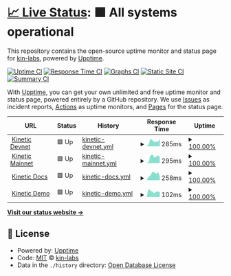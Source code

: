 # [📈 Live Status](https://kin-labs.github.io/kinetic-upptime): <!--live status--> **🟩 All systems operational**

This repository contains the open-source uptime monitor and status page for [kin-labs](https://kin.org), powered by [Upptime](https://github.com/upptime/upptime).

[![Uptime CI](https://github.com/kin-labs/kinetic-upptime/workflows/Uptime%20CI/badge.svg)](https://github.com/kin-labs/kinetic-upptime/actions?query=workflow%3A%22Uptime+CI%22)
[![Response Time CI](https://github.com/kin-labs/kinetic-upptime/workflows/Response%20Time%20CI/badge.svg)](https://github.com/kin-labs/kinetic-upptime/actions?query=workflow%3A%22Response+Time+CI%22)
[![Graphs CI](https://github.com/kin-labs/kinetic-upptime/workflows/Graphs%20CI/badge.svg)](https://github.com/kin-labs/kinetic-upptime/actions?query=workflow%3A%22Graphs+CI%22)
[![Static Site CI](https://github.com/kin-labs/kinetic-upptime/workflows/Static%20Site%20CI/badge.svg)](https://github.com/kin-labs/kinetic-upptime/actions?query=workflow%3A%22Static+Site+CI%22)
[![Summary CI](https://github.com/kin-labs/kinetic-upptime/workflows/Summary%20CI/badge.svg)](https://github.com/kin-labs/kinetic-upptime/actions?query=workflow%3A%22Summary+CI%22)

With [Upptime](https://upptime.js.org), you can get your own unlimited and free uptime monitor and status page, powered entirely by a GitHub repository. We use [Issues](https://github.com/kin-labs/kinetic-upptime/issues) as incident reports, [Actions](https://github.com/kin-labs/kinetic-upptime/actions) as uptime monitors, and [Pages](https://kin-labs.github.io/kinetic-upptime) for the status page.

<!--start: status pages-->
<!-- This summary is generated by Upptime (https://github.com/upptime/upptime) -->
<!-- Do not edit this manually, your changes will be overwritten -->
<!-- prettier-ignore -->
| URL | Status | History | Response Time | Uptime |
| --- | ------ | ------- | ------------- | ------ |
| <img alt="" src="https://favicons.githubusercontent.com/devnet.kinetic.kin.org" height="13"> [Kinetic Devnet](https://devnet.kinetic.kin.org) | 🟩 Up | [kinetic-devnet.yml](https://github.com/kin-labs/kinetic-upptime/commits/HEAD/history/kinetic-devnet.yml) | <details><summary><img alt="Response time graph" src="./graphs/kinetic-devnet/response-time-week.png" height="20"> 285ms</summary><br><a href="https://kin-labs.github.io/kinetic-upptime/history/kinetic-devnet"><img alt="Response time 268" src="https://img.shields.io/endpoint?url=https%3A%2F%2Fraw.githubusercontent.com%2Fkin-labs%2Fkinetic-upptime%2FHEAD%2Fapi%2Fkinetic-devnet%2Fresponse-time.json"></a><br><a href="https://kin-labs.github.io/kinetic-upptime/history/kinetic-devnet"><img alt="24-hour response time 404" src="https://img.shields.io/endpoint?url=https%3A%2F%2Fraw.githubusercontent.com%2Fkin-labs%2Fkinetic-upptime%2FHEAD%2Fapi%2Fkinetic-devnet%2Fresponse-time-day.json"></a><br><a href="https://kin-labs.github.io/kinetic-upptime/history/kinetic-devnet"><img alt="7-day response time 285" src="https://img.shields.io/endpoint?url=https%3A%2F%2Fraw.githubusercontent.com%2Fkin-labs%2Fkinetic-upptime%2FHEAD%2Fapi%2Fkinetic-devnet%2Fresponse-time-week.json"></a><br><a href="https://kin-labs.github.io/kinetic-upptime/history/kinetic-devnet"><img alt="30-day response time 268" src="https://img.shields.io/endpoint?url=https%3A%2F%2Fraw.githubusercontent.com%2Fkin-labs%2Fkinetic-upptime%2FHEAD%2Fapi%2Fkinetic-devnet%2Fresponse-time-month.json"></a><br><a href="https://kin-labs.github.io/kinetic-upptime/history/kinetic-devnet"><img alt="1-year response time 268" src="https://img.shields.io/endpoint?url=https%3A%2F%2Fraw.githubusercontent.com%2Fkin-labs%2Fkinetic-upptime%2FHEAD%2Fapi%2Fkinetic-devnet%2Fresponse-time-year.json"></a></details> | <details><summary><a href="https://kin-labs.github.io/kinetic-upptime/history/kinetic-devnet">100.00%</a></summary><a href="https://kin-labs.github.io/kinetic-upptime/history/kinetic-devnet"><img alt="All-time uptime 100.00%" src="https://img.shields.io/endpoint?url=https%3A%2F%2Fraw.githubusercontent.com%2Fkin-labs%2Fkinetic-upptime%2FHEAD%2Fapi%2Fkinetic-devnet%2Fuptime.json"></a><br><a href="https://kin-labs.github.io/kinetic-upptime/history/kinetic-devnet"><img alt="24-hour uptime 100.00%" src="https://img.shields.io/endpoint?url=https%3A%2F%2Fraw.githubusercontent.com%2Fkin-labs%2Fkinetic-upptime%2FHEAD%2Fapi%2Fkinetic-devnet%2Fuptime-day.json"></a><br><a href="https://kin-labs.github.io/kinetic-upptime/history/kinetic-devnet"><img alt="7-day uptime 100.00%" src="https://img.shields.io/endpoint?url=https%3A%2F%2Fraw.githubusercontent.com%2Fkin-labs%2Fkinetic-upptime%2FHEAD%2Fapi%2Fkinetic-devnet%2Fuptime-week.json"></a><br><a href="https://kin-labs.github.io/kinetic-upptime/history/kinetic-devnet"><img alt="30-day uptime 100.00%" src="https://img.shields.io/endpoint?url=https%3A%2F%2Fraw.githubusercontent.com%2Fkin-labs%2Fkinetic-upptime%2FHEAD%2Fapi%2Fkinetic-devnet%2Fuptime-month.json"></a><br><a href="https://kin-labs.github.io/kinetic-upptime/history/kinetic-devnet"><img alt="1-year uptime 100.00%" src="https://img.shields.io/endpoint?url=https%3A%2F%2Fraw.githubusercontent.com%2Fkin-labs%2Fkinetic-upptime%2FHEAD%2Fapi%2Fkinetic-devnet%2Fuptime-year.json"></a></details>
| <img alt="" src="https://favicons.githubusercontent.com/mainnet.kinetic.kin.org" height="13"> [Kinetic Mainnet](https://mainnet.kinetic.kin.org) | 🟩 Up | [kinetic-mainnet.yml](https://github.com/kin-labs/kinetic-upptime/commits/HEAD/history/kinetic-mainnet.yml) | <details><summary><img alt="Response time graph" src="./graphs/kinetic-mainnet/response-time-week.png" height="20"> 295ms</summary><br><a href="https://kin-labs.github.io/kinetic-upptime/history/kinetic-mainnet"><img alt="Response time 244" src="https://img.shields.io/endpoint?url=https%3A%2F%2Fraw.githubusercontent.com%2Fkin-labs%2Fkinetic-upptime%2FHEAD%2Fapi%2Fkinetic-mainnet%2Fresponse-time.json"></a><br><a href="https://kin-labs.github.io/kinetic-upptime/history/kinetic-mainnet"><img alt="24-hour response time 406" src="https://img.shields.io/endpoint?url=https%3A%2F%2Fraw.githubusercontent.com%2Fkin-labs%2Fkinetic-upptime%2FHEAD%2Fapi%2Fkinetic-mainnet%2Fresponse-time-day.json"></a><br><a href="https://kin-labs.github.io/kinetic-upptime/history/kinetic-mainnet"><img alt="7-day response time 295" src="https://img.shields.io/endpoint?url=https%3A%2F%2Fraw.githubusercontent.com%2Fkin-labs%2Fkinetic-upptime%2FHEAD%2Fapi%2Fkinetic-mainnet%2Fresponse-time-week.json"></a><br><a href="https://kin-labs.github.io/kinetic-upptime/history/kinetic-mainnet"><img alt="30-day response time 244" src="https://img.shields.io/endpoint?url=https%3A%2F%2Fraw.githubusercontent.com%2Fkin-labs%2Fkinetic-upptime%2FHEAD%2Fapi%2Fkinetic-mainnet%2Fresponse-time-month.json"></a><br><a href="https://kin-labs.github.io/kinetic-upptime/history/kinetic-mainnet"><img alt="1-year response time 244" src="https://img.shields.io/endpoint?url=https%3A%2F%2Fraw.githubusercontent.com%2Fkin-labs%2Fkinetic-upptime%2FHEAD%2Fapi%2Fkinetic-mainnet%2Fresponse-time-year.json"></a></details> | <details><summary><a href="https://kin-labs.github.io/kinetic-upptime/history/kinetic-mainnet">100.00%</a></summary><a href="https://kin-labs.github.io/kinetic-upptime/history/kinetic-mainnet"><img alt="All-time uptime 100.00%" src="https://img.shields.io/endpoint?url=https%3A%2F%2Fraw.githubusercontent.com%2Fkin-labs%2Fkinetic-upptime%2FHEAD%2Fapi%2Fkinetic-mainnet%2Fuptime.json"></a><br><a href="https://kin-labs.github.io/kinetic-upptime/history/kinetic-mainnet"><img alt="24-hour uptime 100.00%" src="https://img.shields.io/endpoint?url=https%3A%2F%2Fraw.githubusercontent.com%2Fkin-labs%2Fkinetic-upptime%2FHEAD%2Fapi%2Fkinetic-mainnet%2Fuptime-day.json"></a><br><a href="https://kin-labs.github.io/kinetic-upptime/history/kinetic-mainnet"><img alt="7-day uptime 100.00%" src="https://img.shields.io/endpoint?url=https%3A%2F%2Fraw.githubusercontent.com%2Fkin-labs%2Fkinetic-upptime%2FHEAD%2Fapi%2Fkinetic-mainnet%2Fuptime-week.json"></a><br><a href="https://kin-labs.github.io/kinetic-upptime/history/kinetic-mainnet"><img alt="30-day uptime 100.00%" src="https://img.shields.io/endpoint?url=https%3A%2F%2Fraw.githubusercontent.com%2Fkin-labs%2Fkinetic-upptime%2FHEAD%2Fapi%2Fkinetic-mainnet%2Fuptime-month.json"></a><br><a href="https://kin-labs.github.io/kinetic-upptime/history/kinetic-mainnet"><img alt="1-year uptime 100.00%" src="https://img.shields.io/endpoint?url=https%3A%2F%2Fraw.githubusercontent.com%2Fkin-labs%2Fkinetic-upptime%2FHEAD%2Fapi%2Fkinetic-mainnet%2Fuptime-year.json"></a></details>
| <img alt="" src="https://favicons.githubusercontent.com/kinetic.kin.org" height="13"> [Kinetic Docs](https://kinetic.kin.org) | 🟩 Up | [kinetic-docs.yml](https://github.com/kin-labs/kinetic-upptime/commits/HEAD/history/kinetic-docs.yml) | <details><summary><img alt="Response time graph" src="./graphs/kinetic-docs/response-time-week.png" height="20"> 258ms</summary><br><a href="https://kin-labs.github.io/kinetic-upptime/history/kinetic-docs"><img alt="Response time 250" src="https://img.shields.io/endpoint?url=https%3A%2F%2Fraw.githubusercontent.com%2Fkin-labs%2Fkinetic-upptime%2FHEAD%2Fapi%2Fkinetic-docs%2Fresponse-time.json"></a><br><a href="https://kin-labs.github.io/kinetic-upptime/history/kinetic-docs"><img alt="24-hour response time 234" src="https://img.shields.io/endpoint?url=https%3A%2F%2Fraw.githubusercontent.com%2Fkin-labs%2Fkinetic-upptime%2FHEAD%2Fapi%2Fkinetic-docs%2Fresponse-time-day.json"></a><br><a href="https://kin-labs.github.io/kinetic-upptime/history/kinetic-docs"><img alt="7-day response time 258" src="https://img.shields.io/endpoint?url=https%3A%2F%2Fraw.githubusercontent.com%2Fkin-labs%2Fkinetic-upptime%2FHEAD%2Fapi%2Fkinetic-docs%2Fresponse-time-week.json"></a><br><a href="https://kin-labs.github.io/kinetic-upptime/history/kinetic-docs"><img alt="30-day response time 250" src="https://img.shields.io/endpoint?url=https%3A%2F%2Fraw.githubusercontent.com%2Fkin-labs%2Fkinetic-upptime%2FHEAD%2Fapi%2Fkinetic-docs%2Fresponse-time-month.json"></a><br><a href="https://kin-labs.github.io/kinetic-upptime/history/kinetic-docs"><img alt="1-year response time 250" src="https://img.shields.io/endpoint?url=https%3A%2F%2Fraw.githubusercontent.com%2Fkin-labs%2Fkinetic-upptime%2FHEAD%2Fapi%2Fkinetic-docs%2Fresponse-time-year.json"></a></details> | <details><summary><a href="https://kin-labs.github.io/kinetic-upptime/history/kinetic-docs">100.00%</a></summary><a href="https://kin-labs.github.io/kinetic-upptime/history/kinetic-docs"><img alt="All-time uptime 100.00%" src="https://img.shields.io/endpoint?url=https%3A%2F%2Fraw.githubusercontent.com%2Fkin-labs%2Fkinetic-upptime%2FHEAD%2Fapi%2Fkinetic-docs%2Fuptime.json"></a><br><a href="https://kin-labs.github.io/kinetic-upptime/history/kinetic-docs"><img alt="24-hour uptime 100.00%" src="https://img.shields.io/endpoint?url=https%3A%2F%2Fraw.githubusercontent.com%2Fkin-labs%2Fkinetic-upptime%2FHEAD%2Fapi%2Fkinetic-docs%2Fuptime-day.json"></a><br><a href="https://kin-labs.github.io/kinetic-upptime/history/kinetic-docs"><img alt="7-day uptime 100.00%" src="https://img.shields.io/endpoint?url=https%3A%2F%2Fraw.githubusercontent.com%2Fkin-labs%2Fkinetic-upptime%2FHEAD%2Fapi%2Fkinetic-docs%2Fuptime-week.json"></a><br><a href="https://kin-labs.github.io/kinetic-upptime/history/kinetic-docs"><img alt="30-day uptime 100.00%" src="https://img.shields.io/endpoint?url=https%3A%2F%2Fraw.githubusercontent.com%2Fkin-labs%2Fkinetic-upptime%2FHEAD%2Fapi%2Fkinetic-docs%2Fuptime-month.json"></a><br><a href="https://kin-labs.github.io/kinetic-upptime/history/kinetic-docs"><img alt="1-year uptime 100.00%" src="https://img.shields.io/endpoint?url=https%3A%2F%2Fraw.githubusercontent.com%2Fkin-labs%2Fkinetic-upptime%2FHEAD%2Fapi%2Fkinetic-docs%2Fuptime-year.json"></a></details>
| <img alt="" src="https://favicons.githubusercontent.com/kinetic.pages.dev" height="13"> [Kinetic Demo](https://kinetic.pages.dev) | 🟩 Up | [kinetic-demo.yml](https://github.com/kin-labs/kinetic-upptime/commits/HEAD/history/kinetic-demo.yml) | <details><summary><img alt="Response time graph" src="./graphs/kinetic-demo/response-time-week.png" height="20"> 102ms</summary><br><a href="https://kin-labs.github.io/kinetic-upptime/history/kinetic-demo"><img alt="Response time 149" src="https://img.shields.io/endpoint?url=https%3A%2F%2Fraw.githubusercontent.com%2Fkin-labs%2Fkinetic-upptime%2FHEAD%2Fapi%2Fkinetic-demo%2Fresponse-time.json"></a><br><a href="https://kin-labs.github.io/kinetic-upptime/history/kinetic-demo"><img alt="24-hour response time 89" src="https://img.shields.io/endpoint?url=https%3A%2F%2Fraw.githubusercontent.com%2Fkin-labs%2Fkinetic-upptime%2FHEAD%2Fapi%2Fkinetic-demo%2Fresponse-time-day.json"></a><br><a href="https://kin-labs.github.io/kinetic-upptime/history/kinetic-demo"><img alt="7-day response time 102" src="https://img.shields.io/endpoint?url=https%3A%2F%2Fraw.githubusercontent.com%2Fkin-labs%2Fkinetic-upptime%2FHEAD%2Fapi%2Fkinetic-demo%2Fresponse-time-week.json"></a><br><a href="https://kin-labs.github.io/kinetic-upptime/history/kinetic-demo"><img alt="30-day response time 149" src="https://img.shields.io/endpoint?url=https%3A%2F%2Fraw.githubusercontent.com%2Fkin-labs%2Fkinetic-upptime%2FHEAD%2Fapi%2Fkinetic-demo%2Fresponse-time-month.json"></a><br><a href="https://kin-labs.github.io/kinetic-upptime/history/kinetic-demo"><img alt="1-year response time 149" src="https://img.shields.io/endpoint?url=https%3A%2F%2Fraw.githubusercontent.com%2Fkin-labs%2Fkinetic-upptime%2FHEAD%2Fapi%2Fkinetic-demo%2Fresponse-time-year.json"></a></details> | <details><summary><a href="https://kin-labs.github.io/kinetic-upptime/history/kinetic-demo">100.00%</a></summary><a href="https://kin-labs.github.io/kinetic-upptime/history/kinetic-demo"><img alt="All-time uptime 100.00%" src="https://img.shields.io/endpoint?url=https%3A%2F%2Fraw.githubusercontent.com%2Fkin-labs%2Fkinetic-upptime%2FHEAD%2Fapi%2Fkinetic-demo%2Fuptime.json"></a><br><a href="https://kin-labs.github.io/kinetic-upptime/history/kinetic-demo"><img alt="24-hour uptime 100.00%" src="https://img.shields.io/endpoint?url=https%3A%2F%2Fraw.githubusercontent.com%2Fkin-labs%2Fkinetic-upptime%2FHEAD%2Fapi%2Fkinetic-demo%2Fuptime-day.json"></a><br><a href="https://kin-labs.github.io/kinetic-upptime/history/kinetic-demo"><img alt="7-day uptime 100.00%" src="https://img.shields.io/endpoint?url=https%3A%2F%2Fraw.githubusercontent.com%2Fkin-labs%2Fkinetic-upptime%2FHEAD%2Fapi%2Fkinetic-demo%2Fuptime-week.json"></a><br><a href="https://kin-labs.github.io/kinetic-upptime/history/kinetic-demo"><img alt="30-day uptime 100.00%" src="https://img.shields.io/endpoint?url=https%3A%2F%2Fraw.githubusercontent.com%2Fkin-labs%2Fkinetic-upptime%2FHEAD%2Fapi%2Fkinetic-demo%2Fuptime-month.json"></a><br><a href="https://kin-labs.github.io/kinetic-upptime/history/kinetic-demo"><img alt="1-year uptime 100.00%" src="https://img.shields.io/endpoint?url=https%3A%2F%2Fraw.githubusercontent.com%2Fkin-labs%2Fkinetic-upptime%2FHEAD%2Fapi%2Fkinetic-demo%2Fuptime-year.json"></a></details>

<!--end: status pages-->

[**Visit our status website →**](https://kin-labs.github.io/kinetic-upptime)

## 📄 License

- Powered by: [Upptime](https://github.com/upptime/upptime)
- Code: [MIT](./LICENSE) © [kin-labs](https://kin.org)
- Data in the `./history` directory: [Open Database License](https://opendatacommons.org/licenses/odbl/1-0/)
